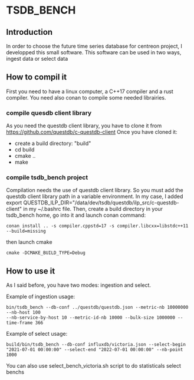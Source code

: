# TSDB_BENCH

## Introduction
In order to choose the future time series database for centreon project, I developped this small software.
This software can be used in two ways, ingest data or select data

## How to compil it
First you need to have a linux computer, a C++17 compiler and a rust compiler. You need also conan to compile some needed librairies.

### compile quesdb client library
As you need the questdb client library, you have to clone it from https://github.com/questdb/c-questdb-client
Once you have cloned it:
* create a build directory: "build"
* cd build
* cmake ..
* make
### compile tsdb_bench project
Compilation needs the use of questdb client library. So you must add the questdb client library path in a variable environment.
In my case, I added export QUESTDB_ILP_DIR="/data/dev/tsdb/questdb/ilp_src/c-questdb-client" in my ~/.bashrc file.
Then, create a build directory in your tsdb_bench home, go into it and launch conan command:
```
conan install .. -s compiler.cppstd=17 -s compiler.libcxx=libstdc++11 --build=missing
```
then launch cmake
```
cmake -DCMAKE_BUILD_TYPE=Debug
```

## How to use it
As I said before, you have two modes: ingestion and select.

Example of ingestion usage:
```
bin/tsdb_bench --db-conf ../questdb/questdb.json --metric-nb 10000000 --nb-host 100 
--nb-service-by-host 10 --metric-id-nb 10000 --bulk-size 1000000 --time-frame 366
```
Example of select usage:
```
build/bin/tsdb_bench --db-conf influxdb/victoria.json --select-begin "2021-07-01 00:00:00" --select-end "2022-07-01 00:00:00" --nb-point 1000
```
You can also use select_bench_victoria.sh script to do statisticals select benchs